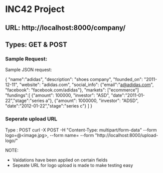# INC42 Project #


## URL: http://localhost:8000/company/ ##
## Types: GET & POST

### Sample Request: ###


Sample JSON request:

{
	"name":"adidas",
	"description": "shoes company",
	"founded_on": "2011-12-11",
	"website": "adidas.com",
	"social_info": {"email":"a@adidas.com", "facebook": "facebook.com/adidas"},
	"markets": ["ecommerce"]
	"fundings":[
		{"amount": 100000, "investor": "ASD", "date":"2011-01-22","stage":"series a"},
		{"amount": 1000000, "investor": "ADSD", "date":"2012-01-22","stage":"series c"}
	]
}


### Seperate upload URL ###
Type : POST
curl -X POST -H "Content-Type: multipart/form-data" --form logo=@<image.jpg>, --form name=<companyname> --form "http://localhost:8000/upload-logo/"


NOTE:

* Vaidations have been applied on certain fields
* Sepeate URL for logo upload is made to make testing easy
